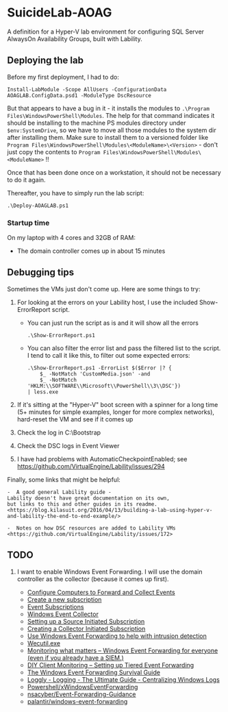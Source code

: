 # SuicideLab-AOAG

A definition for a Hyper-V lab environment for configuring SQL Server AlwaysOn Availability Groups,
built with Lability.

## Deploying the lab

Before my first deployment, I had to do:

    Install-LabModule -Scope AllUsers -ConfigurationData AOAGLAB.ConfigData.psd1 -ModuleType DscResource

But that appears to have a bug in it -
it installs the modules to `.\Program Files\WindowsPowerShell\Modules`.
The help for that command indicates it should be installing to the machine PS modules directory under `$env:SystemDrive`,
so we have to move all those modules to the system dir after installing them.
Make sure to install them to a versioned folder like `Program Files\WindowsPowerShell\Modules\<ModuleName>\<Version>` -
don't just copy the contents to `Program Files\WindowsPowerShell\Modules\<ModuleName>` !!

Once that has been done once on a workstation, it should not be necessary to do it again.

Thereafter, you have to simply run the lab script:

    .\Deploy-AOAGLAB.ps1

### Startup time

On my laptop with 4 cores and 32GB of RAM:

 -  The domain controller comes up in about 15 minutes

## Debugging tips

Sometimes the VMs just don't come up.
Here are some things to try:

1.  For looking at the errors on your Lability host,
    I use the included Show-ErrorReport script.

     -  You can just run the script as is and it will show all the errors

            .\Show-ErrorReport.ps1

     -  You can also filter the error list and pass the filtered list to the script.
        I tend to call it like this, to filter out some expected errors:

            .\Show-ErrorReport.ps1 -ErrorList $($Error |? {
                $_ -NotMatch 'CustomMedia.json' -and
                $_ -NotMatch 'HKLM:\\SOFTWARE\\Microsoft\\PowerShell\\3\\DSC'})
            | less.exe

2.  If it's sitting at the "Hyper-V" boot screen with a spinner for a long time
    (5+ minutes for simple examples, longer for more complex networks),
    hard-reset the VM and see if it comes up

3.  Check the log in C:\Bootstrap

4.  Check the DSC logs in Event Viewer

5.  I have had problems with AutomaticCheckpointEnabled; see
    <https://github.com/VirtualEngine/Lability/issues/294>

Finally, some links that might be helpful:

    -  A good general Lability guide -
    Lability doesn't have great documentation on its own,
    but links to this and other guides in its readme.
    <https://blog.kilasuit.org/2016/04/13/building-a-lab-using-hyper-v-and-lability-the-end-to-end-example/>

    -  Notes on how DSC resources are added to Lability VMs
    <https://github.com/VirtualEngine/Lability/issues/172>

## TODO

1.  I want to enable Windows Event Forwarding.
    I will use the domain controller as the collector
    (because it comes up first).

     -  [Configure Computers to Forward and Collect Events](https://docs.microsoft.com/en-us/previous-versions/windows/it-pro/windows-server-2008-R2-and-2008/cc748890(v=ws.11))
     -  [Create a new subscription](https://docs.microsoft.com/en-us/previous-versions/windows/it-pro/windows-server-2008-R2-and-2008/cc722010%28v%3dws.10%29)
     -  [Event Subscriptions](https://docs.microsoft.com/en-us/previous-versions/windows/it-pro/windows-server-2008-R2-and-2008/cc749183(v=ws.11))
     -  [Windows Event Collector](https://msdn.microsoft.com/en-us/library/bb427443(v=vs.85).aspx)
     -  [Setting up a Source Initiated Subscription](https://msdn.microsoft.com/en-us/library/bb870973(v=vs.85).aspx)
     -  [Creating a Collector Initiated Subscription](https://msdn.microsoft.com/en-us/library/bb513652(v=vs.85).aspx)
     -  [Use Windows Event Forwarding to help with intrusion detection](https://docs.microsoft.com/en-us/windows/security/threat-protection/use-windows-event-forwarding-to-assist-in-intrusion-detection)
     -  [Wecutil.exe](https://msdn.microsoft.com/en-us/library/windows/desktop/bb736545(v=vs.85).aspx)
     -  [Monitoring what matters – Windows Event Forwarding for everyone (even if you already have a SIEM.)](https://blogs.technet.microsoft.com/jepayne/2015/11/23/monitoring-what-matters-windows-event-forwarding-for-everyone-even-if-you-already-have-a-siem/)
     -  [DIY Client Monitoring – Setting up Tiered Event Forwarding](https://blogs.msdn.microsoft.com/canberrapfe/2015/09/21/diy-client-monitoring-setting-up-tiered-event-forwarding/)
     -  [The Windows Event Forwarding Survival Guide](https://hackernoon.com/the-windows-event-forwarding-survival-guide-2010db7a68c4)
     -  [Loggly - Logging - The Ultimate Guide - Centralizing Windows Logs](https://www.loggly.com/ultimate-guide/centralizing-windows-logs/)
     -  [Powershell/xWindowsEventForwarding](https://github.com/PowerShell/xWindowsEventForwarding)
     -  [nsacyber/Event-Forwarding-Guidance](https://github.com/nsacyber/Event-Forwarding-Guidance/tree/master/Subscriptions/samples)
     -  [palantir/windows-event-forwarding](https://github.com/palantir/windows-event-forwarding)

